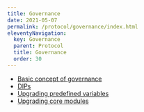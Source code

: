 ```yaml
---
title: Governance
date: 2021-05-07
permalink: /protocol/governance/index.html
eleventyNavigation:
  key: Governance
  parent: Protocol
  title: Governance
  order: 30
---
```


- [Basic concept of governance](/protocol/governance/basic-concept-of-governance)
- [DIPs](/protocol/governance/dips)
- [Upgrading predefined variables](/protocol/governance/upgrading-predefined-variables)
- [Upgrading core modules](/protocol/governance/upgrading-core-modules)
